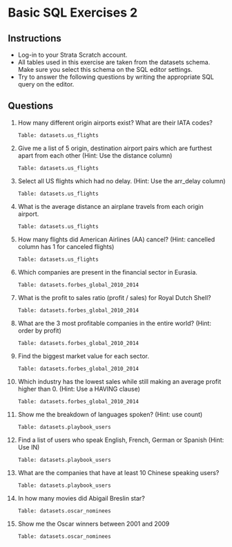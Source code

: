 # Basic SQL Exercises 2

## Instructions
- Log-in to your Strata Scratch account.
- All tables used in this exercise are taken from the datasets schema. Make sure you select this schema on the SQL editor settings.
- Try to answer the following questions by writing the appropriate SQL query on the editor.

## Questions

1. How many different origin airports exist? What are their IATA codes? 

    `Table: datasets.us_flights`

2. Give me a list of 5 origin, destination airport pairs which are furthest apart from each other (Hint: Use the distance column)

    `Table: datasets.us_flights`

3. Select all US flights which had no delay. (Hint: Use the arr_delay column)

    `Table: datasets.us_flights`

4. What is the average distance an airplane travels from each origin airport.

    `Table: datasets.us_flights`

5. How many flights did American Airlines (AA) cancel? (Hint: cancelled column has 1 for canceled flights)

    `Table: datasets.us_flights`

6. Which companies are present in the financial sector in Eurasia.

    `Table: datasets.forbes_global_2010_2014`

7. What is the profit to sales ratio (profit / sales) for Royal Dutch Shell?

    `Table: datasets.forbes_global_2010_2014`

8. What are the 3 most profitable companies in the entire world? (Hint: order by profit)

    `Table: datasets.forbes_global_2010_2014`

9. Find the biggest market value for each sector.

    `Table: datasets.forbes_global_2010_2014`

10. Which industry has the lowest sales while still making an average profit higher than 0. (Hint: Use a HAVING clause)

    `Table: datasets.forbes_global_2010_2014`


11. Show me the breakdown of languages spoken? (Hint: use count)

    `Table: datasets.playbook_users`


12. Find a list of users who speak English, French, German or Spanish (Hint: Use IN)

    `Table: datasets.playbook_users`

13. What are the companies that have at least 10 Chinese speaking users?

    `Table: datasets.playbook_users`


14. In how many movies did Abigail Breslin star?

    `Table: datasets.oscar_nominees`

15. Show me the Oscar winners between 2001 and 2009

    `Table: datasets.oscar_nominees`

